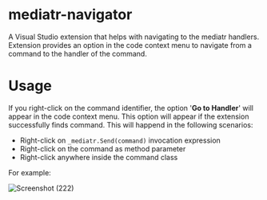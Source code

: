 # mediatr-navigator
A Visual Studio extension that helps with navigating to the mediatr handlers. Extension provides an option in the code context menu to navigate from a command to the handler of the command.

# Usage
If you right-click on the command identifier, the option '**Go to Handler**' will appear in the code context menu. This option will appear if the extension successfully finds command. This will happend in the following scenarios:
- Right-click on ```_mediatr.Send(command)``` invocation expression
- Right-click on the command as method parameter
- Right-click anywhere inside the command class


For example:

![Screenshot (222)](https://user-images.githubusercontent.com/10000048/229534304-54be42da-f200-4e2f-a35a-4d4e86991626.png)
